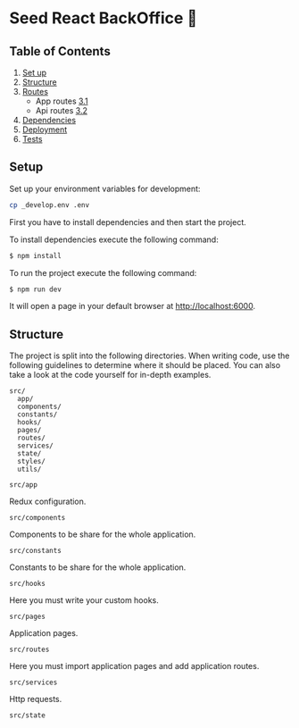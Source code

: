 # Seed React BackOffice 🚀

## Table of Contents

1. [Set up](#setup)
1. [Structure](#structure)
1. [Routes](#routes)
    * App routes [3.1](#routes--app)
    * Api routes [3.2](#routes--api)
1. [Dependencies](#dependencies)
1. [Deployment](#deployment)
1. [Tests](#tests)

## Setup

Set up your environment variables for development:

```sh
cp _develop.env .env
```

First you have to install dependencies and then start the project.

To install dependencies execute the following command:

```sh
$ npm install
```

To run the project execute the following command:

```sh
$ npm run dev
```

It will open a page in your default browser at [http://localhost:6000](http://localhost:6000).

## Structure

The project is split into the following directories. When writing code, use the following guidelines to determine where it should be placed. You can also take a look at the code yourself for in-depth examples.

```
src/
  app/
  components/
  constants/
  hooks/
  pages/
  routes/
  services/
  state/
  styles/
  utils/
```

`src/app`

Redux configuration.

`src/components`

Components to be share for the whole application.

`src/constants`

Constants to be share for the whole application.

`src/hooks`

Here you must write your custom hooks.

`src/pages`

Application pages.

`src/routes`

Here you must import application pages and add application routes.

`src/services`

Http requests.

`src/state`
